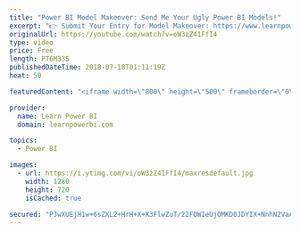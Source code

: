 ```yaml
---
title: "Power BI Model Makeover: Send Me Your Ugly Power BI Models!"
excerpt: "👉 Submit Your Entry for Model Makeover: https://www.learnpowerbi.com/makeover 👉 Join me for my 5-Day Power BI Challenge https://web.learnpowerbi.com/challenge/ ------------------------------------------------------------------- 👉 FREE Power BI Step-by-Step Tutorial http://www.learnpowerbi.com/bonus"
originalUrl: https://youtube.com/watch?v=oW3zZ41FfI4
type: video
price: Free
length: PT6M33S
publishedDateTime: 2018-07-18T01:11:19Z
heat: 50

featuredContent: "<iframe width=\"800\" height=\"500\" frameborder=\"0\" src=\"https://www.youtube.com/embed/oW3zZ41FfI4\" allow=\"accelerometer; autoplay; encrypted-media; gyroscope; picture-in-picture\" allowfullscreen></iframe>"

provider:
  name: Learn Power BI
  domain: learnpowerbi.com

topics:
  - Power BI

images:
  - url: https://i.ytimg.com/vi/oW3zZ41FfI4/maxresdefault.jpg
    width: 1280
    height: 720
    isCached: true

secured: "PJwXUEjH1w+6sZXL2+HrH+X+X3FlwZuT/22FQWIeUjOMKD0JDYIX+NnhN2VaApWDY0BL9zMjSZXq7JgIv+ESuihBrzAeS9sWYd5v9VxMo+ftcKeD5zvuadDJHcxXpT3CTMSJL2RUV3EM+1Ycuw4yHETgTl+Kyut0k27YRTuPBATyS2W/BuLcBjp454/9V+VmEJ9+p1XCAXYnTlqo0sbs5o5CcpcKG2/nmQVjUlbh1sl6A0IfNdiMr/dGHF/X+llDyCdthVrzzP2GT890zV2R8Mvgti+bUlnUSSRo6cxzuEaGR28Fw3/J8nGPMOKh5Zc70NfgwoaAjGbLHm9qrM7C2tNqXFHrBPLa58FpOC4KiRLNeXdWEPnEezj4E/gQYf8rp+TLfGgTuUk37WkrsdZKRVf+El4p0c3C2XHpF72nR1s=;w6llL0jqCw5PK7nHhZODHg=="
---
```


